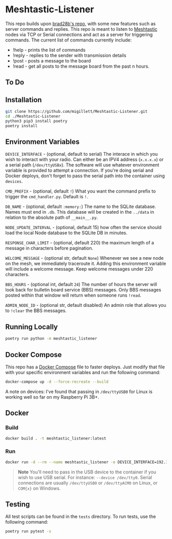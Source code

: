 # Meshtastic-Listener
This repo builds upon [brad28b's repo](https://github.com/brad28b/meshtastic-cli-receive-text), with some new features such as server commands and replies. This repo is meant to listen to [Meshtastic](https://meshtastic.org) nodes via TCP or Serial connections and act as a server for triggering commands. The current list of commands currently include:

- !help - prints the list of commands
- !reply - replies to the sender with transmission details
- !post - posts a message to the board
- !read - get all posts to the message board from the past n hours.

## To Do

## Installation
```bash
git clone https://github.com/migillett/Meshtastic-Listener.git
cd ./Meshtastic-Listener
python3 pip3 install poetry
poetry install
```

## Environment Variables
`DEVICE_INTERFACE` - (optional, default to serial) The interace in which you wish to interact with your radio. Can either be an IPV4 address (`x.x.x.x`) or a serial path (`/dev/ttyUSBx`). The software will use whatever environment variable is provided to attempt a connection. If you're doing serial and Docker deploys, don't forget to pass the serial path into the container using `devices`.

`CMD_PREFIX` - (optional, default `!`) What you want the command prefix to trigger the `cmd_handler.py`. Default is `!`.

`DB_NAME` - (optional, default `:memory:`) The name to the SQLite database. Names must end in `.db`. This database will be created in the `../data` in relation to the absolute path of `__main__.py`.

`NODE_UPDATE_INTERVAL` - (optional, default 15) how often the service should load the local Node database to the SQLite DB in minutes.

`RESPONSE_CHAR_LIMIT` - (optional, default 220) the maximum length of a message in characters before pagination.

`WELCOME_MESSAGE` - (optional str, default `None`) Whenever we see a new node on the mesh, we immediately traceroute it. Adding this environment variable will include a welcome message. Keep welcome messages under 220 characters.

`BBS_HOURS` - (optional int, default `24`) The number of hours the server will look back for bulletin board service (BBS) messages. Only BBS messages posted within that window will return when someone runs `!read`.

`ADMIN_NODE_ID` - (optional str, default disabled) An admin role that allows you to `!clear` the BBS messages.

## Running Locally
```bash
poetry run python -m meshtastic_listener
```

## Docker Compose
This repo has a [Docker Compose](docker-compose.yml) file to faster deploys. Just modify that file with your specific environment variables and run the following command:
```bash
docker-compose up -d --force-recreate --build
```

A note on devices: I've found that passing in `/dev/ttyUSB0` for Linux is working well so far on my Raspberry Pi 3B+.

## Docker
### Build
```bash
docker build . -t meshtastic_listener:latest
```

### Run
```bash
docker run -d --rm --name meshtastic_listener -e DEVICE_INTERFACE=192.168.3.185 -e DB_NAME=listener.db -v ./data:/home/meshtastic/data meshtastic_listener:latest
```

> **Note**
You'll need to pass in the USB device to the container if you wish to use USB serial. For instance: `--device /dev/tty0`. Serial connections are usually `/dev/ttyUSB0` or `/dev/ttyACM0` on Linux, or `COM{x}` on Windows.

## Testing
All test scripts can be found in the `tests` directory. To run tests, use the following command:

```bash
poetry run pytest -s
```
